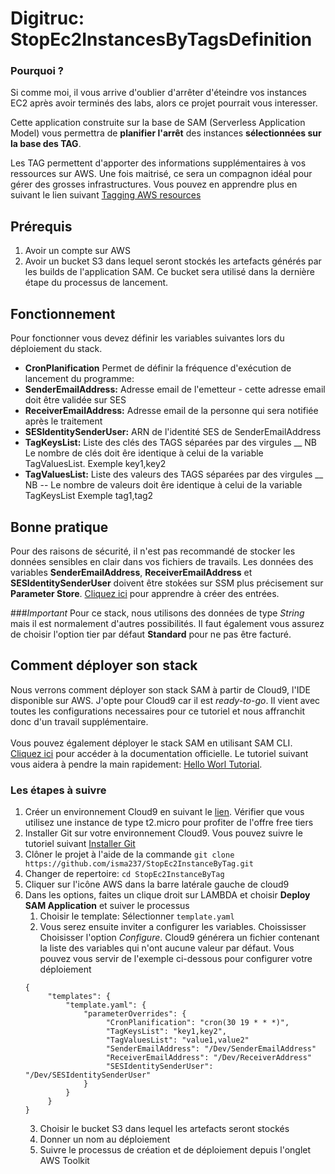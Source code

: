 
# Digitruc: StopEc2InstancesByTagsDefinition

### Pourquoi ?
Si comme moi, il vous arrive d'oublier d'arrêter d'éteindre 
vos instances EC2 après avoir terminés des labs,  alors ce projet pourrait vous interesser. 

Cette application construite sur la base de SAM (Serverless Application 
Model) vous permettra de **planifier l'arrêt** des instances **sélectionnées
sur la base des TAG**. 

Les TAG permettent d'apporter des informations supplémentaires à vos ressources sur AWS. 
Une fois maitrisé, ce sera un compagnon idéal pour gérer des grosses infrastructures.
Vous pouvez en apprendre plus en suivant le lien suivant [Tagging AWS resources](https://docs.aws.amazon.com/general/latest/gr/aws_tagging.html)


## Prérequis

1. Avoir un compte sur AWS
2. Avoir un bucket S3 dans lequel seront stockés les artefacts générés par les builds de l'application SAM. Ce bucket 
sera utilisé dans la dernière étape du processus de lancement. 


## Fonctionnement

Pour fonctionner vous devez définir les variables suivantes lors du déploiement du stack.

- **CronPlanification** Permet de définir la fréquence d'exécution de lancement du programme: 
- **SenderEmailAddress:** Adresse email de l'emetteur - cette adresse email doit être validée sur SES
- **ReceiverEmailAddress:** Adresse email de la personne qui sera notifiée après le traitement
- **SESIdentitySenderUser:** ARN de l'identité SES de SenderEmailAddress
- **TagKeysList:** Liste des clés des TAGS séparées par des virgules __ NB Le nombre de clés doit êre identique à celui de la variable TagValuesList. Exemple key1,key2
- **TagValuesList:** Liste des valeurs des TAGS séparées par des virgules __ NB -- Le nombre de valeurs doit êre identique à celui de la variable TagKeysList Exemple tag1,tag2

## Bonne pratique
Pour des raisons de sécurité, il n'est pas recommandé de stocker les données sensibles en clair dans vos fichiers de travails. 
Les données des variables **SenderEmailAddress**, **ReceiverEmailAddress** et **SESIdentitySenderUser** doivent être stokées 
sur SSM plus précisement sur  **Parameter Store**. [Cliquez ici](https://docs.aws.amazon.com/systems-manager/latest/userguide/sysman-paramstore-su-create.html)
pour apprendre à créer des entrées. 

###*Important*
Pour ce stack, nous utilisons des données de type *String* mais il est normalement d'autres possibilités. Il faut également
vous assurez de choisir l'option tier par défaut **Standard** pour ne pas être facturé.

## Comment déployer son stack
Nous verrons comment déployer son stack SAM à partir de Cloud9, l'IDE disponible sur AWS.
J'opte pour Cloud9 car il est *ready-to-go*. Il vient avec toutes les configurations necessaires pour ce tutoriel 
et nous affranchit donc d'un travail supplémentaire.\
\
Vous pouvez également déployer le stack SAM en utilisant SAM CLI. [Cliquez ici](https://docs.aws.amazon.com/serverless-application-model/latest/developerguide/install-sam-cli.html) pour accéder à la documentation officielle. 
Le tutoriel suivant vous aidera à pendre la main rapidement: [Hello Worl Tutorial](https://docs.aws.amazon.com/serverless-application-model/latest/developerguide/serverless-getting-started-hello-world.html).

### Les étapes à suivre
1. Créer un environnement Cloud9 en suivant le [lien](https://docs.aws.amazon.com/cloud9/latest/user-guide/tutorial-create-environment.html). Vérifier que vous utilisez une instance de type t2.micro pour profiter de l'offre free tiers
3. Installer Git sur votre environnement Cloud9. Vous pouvez suivre le tutoriel suivant [Installer Git](https://www.digitalocean.com/community/tutorials/how-to-install-git-on-centos-7)
4. Clôner le projet à l'aide de la commande `git clone https://github.com/isma237/StopEc2InstanceByTag.git`
5. Changer de repertoire: `cd StopEc2InstanceByTag`
6. Cliquer sur l'icône AWS dans la barre latérale gauche de  cloud9
7. Dans les options, faites un clique droit sur LAMBDA et choisir **Deploy SAM Application** et suiver le processus
   1. Choisir le template: Sélectionner `template.yaml`
   2. Vous serez ensuite inviter a configurer les variables. Choississer Choisisser l'option *Configure*. Cloud9  générera un fichier contenant la liste des variables qui n'ont 
   aucune valeur par défaut. Vous pouvez vous servir de l'exemple ci-dessous pour configurer votre déploiement
   ```
   {
        "templates": {
            "template.yaml": {
                "parameterOverrides": {
                     "CronPlanification": "cron(30 19 * * *)",
                     "TagKeysList": "key1,key2",
                     "TagValuesList": "value1,value2"
                     "SenderEmailAddress": "/Dev/SenderEmailAddress"
                     "ReceiverEmailAddress": "/Dev/ReceiverAddress"
                     "SESIdentitySenderUser": "/Dev/SESIdentitySenderUser"
                }
            }
        }
   }
   ```
   3. Choisir le bucket S3 dans lequel les artefacts seront stockés
   4. Donner un nom au déploiement
   5. Suivre le processus de création et de déploiement depuis l'onglet AWS Toolkit
   

